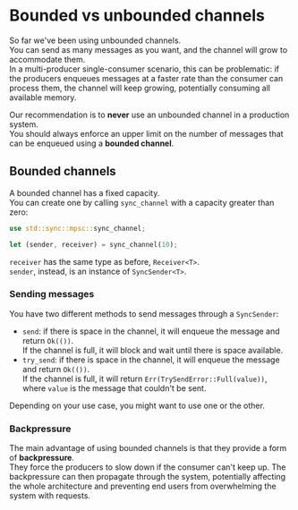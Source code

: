 # Bounded vs unbounded channels

So far we've been using unbounded channels.\
You can send as many messages as you want, and the channel will grow to accommodate them.\
In a multi-producer single-consumer scenario, this can be problematic: if the producers
enqueues messages at a faster rate than the consumer can process them, the channel will
keep growing, potentially consuming all available memory.

Our recommendation is to **never** use an unbounded channel in a production system.\
You should always enforce an upper limit on the number of messages that can be enqueued using a
**bounded channel**.

## Bounded channels

A bounded channel has a fixed capacity.\
You can create one by calling `sync_channel` with a capacity greater than zero:

```rust
use std::sync::mpsc::sync_channel;

let (sender, receiver) = sync_channel(10);
```

`receiver` has the same type as before, `Receiver<T>`.\
`sender`, instead, is an instance of `SyncSender<T>`.

### Sending messages

You have two different methods to send messages through a `SyncSender`:

- `send`: if there is space in the channel, it will enqueue the message and return `Ok(())`.\
  If the channel is full, it will block and wait until there is space available.
- `try_send`: if there is space in the channel, it will enqueue the message and return `Ok(())`.\
  If the channel is full, it will return `Err(TrySendError::Full(value))`, where `value` is the message that couldn't be sent.

Depending on your use case, you might want to use one or the other.

### Backpressure

The main advantage of using bounded channels is that they provide a form of **backpressure**.\
They force the producers to slow down if the consumer can't keep up.
The backpressure can then propagate through the system, potentially affecting the whole architecture and
preventing end users from overwhelming the system with requests.
